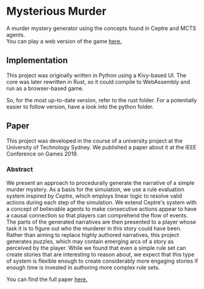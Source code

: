 # Mysterious Murder
A murder mystery generator using the concepts found in Ceptre and MCTS agents.  
You can play a web version of the game [here.](https://mm.corinnaj.me/)

## Implementation
This project was originally written in Python using a Kivy-based UI.
The core was later rewritten in Rust, so it could compile to WebAssembly and run as a browser-based game.

So, for the most up-to-date version, refer to the rust folder.
For a potentially easier to follow version, have a look into the python folder.

## Paper
This project was developed in the course of a university project at the University of Technology Sydney. We published a paper about it at the IEEE Conference on Games 2019.

### Abstract
  We present an approach to procedurally generate the narrative of a simple murder mystery.
  As a basis for the simulation, we use a rule evaluation system inspired by *Ceptre*, which employs linear logic to resolve valid actions during each step of the simulation.
  We extend Ceptre's system with a concept of believable agents to make consecutive actions appear to have a causal connection so that players can comprehend the flow of events.
  The parts of the generated narratives are then presented to a player whose task it is to figure out who the murderer in this story could have been. Rather than aiming to replace highly authored narratives, this project generates puzzles, which may contain emerging arcs of a story as perceived by the player.
  While we found that even a simple rule set can create stories that are interesting to reason about, we expect that this type of system is flexible enough to create considerably more engaging stories if enough time is invested in authoring more complex rule sets.
  
  You can find the full paper [here.](http://ieee-cog.org/papers/paper_45.pdf)
